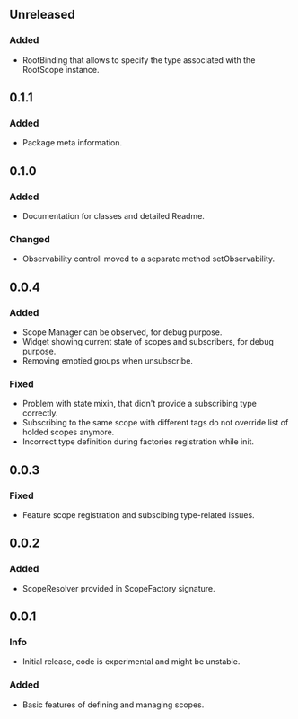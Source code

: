 ## Unreleased
### Added
* RootBinding that allows to specify the type associated with the RootScope instance.

## 0.1.1
### Added
* Package meta information.

## 0.1.0
### Added
* Documentation for classes and detailed Readme.
### Changed
* Observability controll moved to a separate method setObservability.

## 0.0.4
### Added
* Scope Manager can be observed, for debug purpose.
* Widget showing current state of scopes and subscribers, for debug purpose.
* Removing emptied groups when unsubscribe.
### Fixed
* Problem with state mixin, that didn't provide a subscribing type correctly.
* Subscribing to the same scope with different tags do not override list of holded scopes anymore.
* Incorrect type definition during factories registration while init.

## 0.0.3
### Fixed
* Feature scope registration and subscibing type-related issues.

## 0.0.2
### Added
* ScopeResolver provided in ScopeFactory signature.

## 0.0.1
### Info
* Initial release, code is experimental and might be unstable.

### Added
* Basic features of defining and managing scopes.